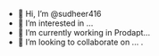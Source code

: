 - 👋 Hi, I’m @sudheer416
- 👀 I’m interested in ...
- 🌱 I’m currently working in Prodapt...
- 💞️ I’m looking to collaborate on ...
.

<!---
sudheer416/sudheer416 is a ✨ special ✨ repository because its `README.md` (this file) appears on your GitHub profile.
You can click the Preview link to take a look at your changes.
--->
